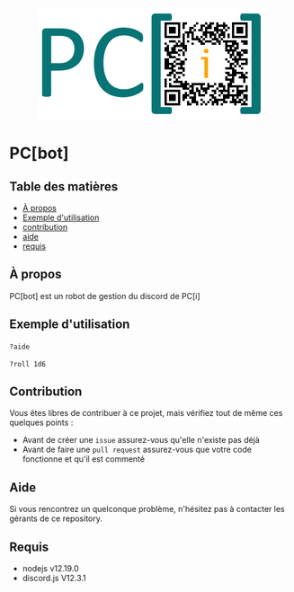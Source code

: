 <div align="center">
	<br/>
	<p>
		<a href="https://projetcohesion.info/"> <img src="./PCi_discord_qrcode.png" /> </a>
	</p>
</div>

# PC[bot]

## Table des matières
 - [À propos](#À)
 - [Exemple d'utilisation](#exemple)
 - [contribution](#contribuer)
 - [aide](#aide)
 - [requis](#requis)

## À propos

PC\[bot\] est un robot de gestion du discord de PC\[i\]


## Exemple d'utilisation

`?aide`

`?roll 1d6`

## Contribution

Vous êtes libres de contribuer à ce projet, mais vérifiez tout de même ces quelques points :
 - Avant de créer une `issue` assurez-vous qu'elle n'existe pas déjà
 - Avant de faire une `pull request` assurez-vous que votre code fonctionne et qu'il est commenté

## Aide

Si vous rencontrez un quelconque problème, n'hésitez pas à contacter les gérants de ce repository.

## Requis
 - nodejs v12.19.0
 - discord.js V12.3.1


